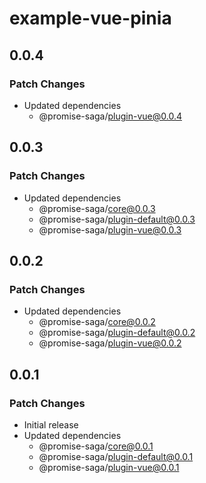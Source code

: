 # example-vue-pinia

## 0.0.4

### Patch Changes

- Updated dependencies
  - @promise-saga/plugin-vue@0.0.4

## 0.0.3

### Patch Changes

- Updated dependencies
  - @promise-saga/core@0.0.3
  - @promise-saga/plugin-default@0.0.3
  - @promise-saga/plugin-vue@0.0.3

## 0.0.2

### Patch Changes

- Updated dependencies
  - @promise-saga/core@0.0.2
  - @promise-saga/plugin-default@0.0.2
  - @promise-saga/plugin-vue@0.0.2

## 0.0.1

### Patch Changes

- Initial release
- Updated dependencies
  - @promise-saga/core@0.0.1
  - @promise-saga/plugin-default@0.0.1
  - @promise-saga/plugin-vue@0.0.1
